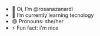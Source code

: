 - 👋 Oi, I’m @rosanazanardi
- 🌱 I’m currently learning tecnology
- 😄 Pronouns: she/her
- ⚡ Fun fact: i'm nice

<!---
rosanazanardi/rosanazanardi is a ✨ special ✨ repository because its `README.md` (this file) appears on your GitHub profile.
You can click the Preview link to take a look at your changes.
--->
